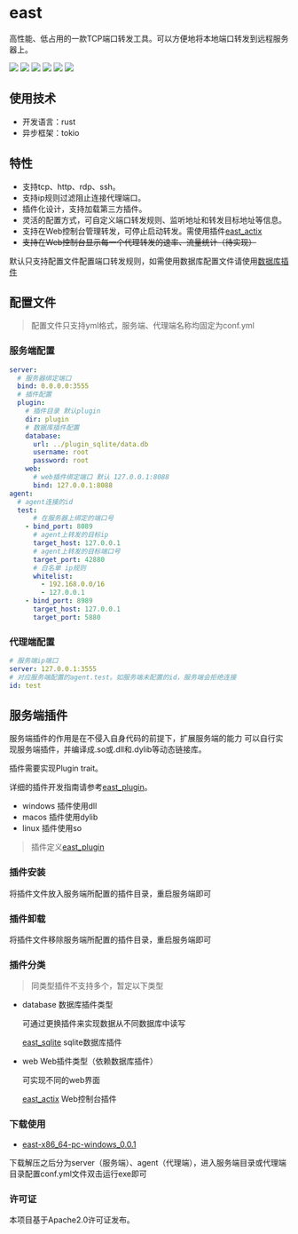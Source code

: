# east
高性能、低占用的一款TCP端口转发工具。可以方便地将本地端口转发到远程服务器上。

![](https://img.shields.io/github/stars/cedar12/east)
![](https://img.shields.io/github/forks/cedar12/east)
![](https://img.shields.io/github/watchers/cedar12/east)
![](https://img.shields.io/github/languages/code-size/cedar12/east)
![](https://img.shields.io/badge/license-Apache%202-blue)
![](https://img.shields.io/github/downloads/cedar12/east/total)
## 使用技术
* 开发语言：rust
* 异步框架：tokio

## 特性
- 支持tcp、http、rdp、ssh。
- 支持ip规则过滤阻止连接代理端口。
- 插件化设计，支持加载第三方插件。
- 灵活的配置方式，可自定义端口转发规则、监听地址和转发目标地址等信息。
- 支持在Web控制台管理转发，可停止启动转发。需使用插件[east_actix](https://gitee.com/cedar12/east/tree/main/plugin_actix)
- ~~支持在Web控制台显示每一个代理转发的速率、流量统计（待实现）~~


默认只支持配置文件配置端口转发规则，如需使用数据库配置文件请使用[数据库插件](#服务端插件)

## 配置文件
> 配置文件只支持yml格式，服务端、代理端名称均固定为conf.yml

### 服务端配置
```yml
server:
  # 服务器绑定端口
  bind: 0.0.0.0:3555
  # 插件配置
  plugin: 
    # 插件目录 默认plugin
    dir: plugin
    # 数据库插件配置
    database:
      url: ../plugin_sqlite/data.db
      username: root
      password: root
    web:
      # web插件绑定端口 默认 127.0.0.1:8088
      bind: 127.0.0.1:8088
agent:
  # agent连接的id
  test:
      # 在服务器上绑定的端口号
    - bind_port: 8089
      # agent上转发的目标ip
      target_host: 127.0.0.1
      # agent上转发的目标端口号
      target_port: 42880
      # 白名单 ip规则
      whitelist: 
        - 192.168.0.0/16
        - 127.0.0.1
    - bind_port: 8989
      target_host: 127.0.0.1
      target_port: 5880
```


### 代理端配置
```yml
# 服务端ip端口
server: 127.0.0.1:3555
# 对应服务端配置的agent.test。如服务端未配置的id，服务端会拒绝连接
id: test
```


## 服务端插件
服务端插件的作用是在不侵入自身代码的前提下，扩展服务端的能力
可以自行实现服务端插件，并编译成.so或.dll和.dylib等动态链接库。

插件需要实现Plugin trait。

详细的插件开发指南请参考[east_plugin](https://gitee.com/cedar12/east/tree/main/east_plugin)。

* windows 插件使用dll
* macos 插件使用dylib
* linux 插件使用so

> 插件定义[east_plugin](https://gitee.com/cedar12/east/tree/main/east_plugin)
### 插件安装
将插件文件放入服务端所配置的插件目录，重启服务端即可
### 插件卸载
将插件文件移除服务端所配置的插件目录，重启服务端即可
### 插件分类
> 同类型插件不支持多个，暂定以下类型
* database 数据库插件类型

  可通过更换插件来实现数据从不同数据库中读写

  [east_sqlite](https://gitee.com/cedar12/east/tree/main/plugin_sqlite) sqlite数据库插件
* web Web插件类型（依赖数据库插件）

  可实现不同的web界面

  [east_actix](https://gitee.com/cedar12/east/tree/main/plugin_actix) Web控制台插件

### 下载使用
* [east-x86_64-pc-windows_0.0.1](https://gitee.com/cedar12/east/releases/tag/0.0.1)

下载解压之后分为server（服务端）、agent（代理端），进入服务端目录或代理端目录配置conf.yml文件双击运行exe即可

### 许可证
本项目基于Apache2.0许可证发布。
